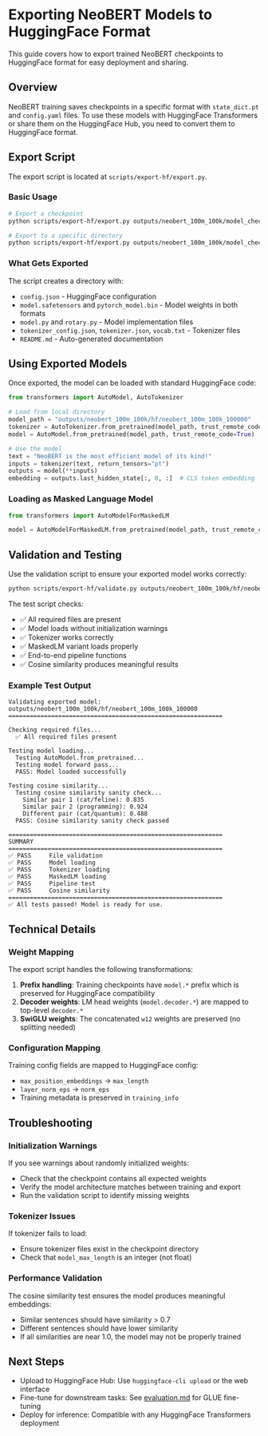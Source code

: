 # Exporting NeoBERT Models to HuggingFace Format

This guide covers how to export trained NeoBERT checkpoints to HuggingFace format for easy deployment and sharing.

## Overview

NeoBERT training saves checkpoints in a specific format with `state_dict.pt` and `config.yaml` files. To use these models with HuggingFace Transformers or share them on the HuggingFace Hub, you need to convert them to HuggingFace format.

## Export Script

The export script is located at `scripts/export-hf/export.py`.

### Basic Usage

```bash
# Export a checkpoint
python scripts/export-hf/export.py outputs/neobert_100m_100k/model_checkpoints/100000

# Export to a specific directory
python scripts/export-hf/export.py outputs/neobert_100m_100k/model_checkpoints/100000 --output my_model
```

### What Gets Exported

The script creates a directory with:
- `config.json` - HuggingFace configuration
- `model.safetensors` and `pytorch_model.bin` - Model weights in both formats
- `model.py` and `rotary.py` - Model implementation files
- `tokenizer_config.json`, `tokenizer.json`, `vocab.txt` - Tokenizer files
- `README.md` - Auto-generated documentation

## Using Exported Models

Once exported, the model can be loaded with standard HuggingFace code:

```python
from transformers import AutoModel, AutoTokenizer

# Load from local directory
model_path = "outputs/neobert_100m_100k/hf/neobert_100m_100k_100000"
tokenizer = AutoTokenizer.from_pretrained(model_path, trust_remote_code=True)
model = AutoModel.from_pretrained(model_path, trust_remote_code=True)

# Use the model
text = "NeoBERT is the most efficient model of its kind!"
inputs = tokenizer(text, return_tensors="pt")
outputs = model(**inputs)
embedding = outputs.last_hidden_state[:, 0, :]  # CLS token embedding
```

### Loading as Masked Language Model

```python
from transformers import AutoModelForMaskedLM

model = AutoModelForMaskedLM.from_pretrained(model_path, trust_remote_code=True)
```

## Validation and Testing

Use the validation script to ensure your exported model works correctly:

```bash
python scripts/export-hf/validate.py outputs/neobert_100m_100k/hf/neobert_100m_100k_100000
```

The test script checks:
- ✅ All required files are present
- ✅ Model loads without initialization warnings
- ✅ Tokenizer works correctly
- ✅ MaskedLM variant loads properly
- ✅ End-to-end pipeline functions
- ✅ Cosine similarity produces meaningful results

### Example Test Output

```
Validating exported model: outputs/neobert_100m_100k/hf/neobert_100m_100k_100000
============================================================

Checking required files...
  ✅ All required files present

Testing model loading...
  Testing AutoModel.from_pretrained...
  Testing model forward pass...
  PASS: Model loaded successfully

Testing cosine similarity...
  Testing cosine similarity sanity check...
    Similar pair 1 (cat/feline): 0.835
    Similar pair 2 (programming): 0.924
    Different pair (cat/quantum): 0.488
  PASS: Cosine similarity sanity check passed

============================================================
SUMMARY
============================================================
✅ PASS     File validation     
✅ PASS     Model loading       
✅ PASS     Tokenizer loading   
✅ PASS     MaskedLM loading    
✅ PASS     Pipeline test       
✅ PASS     Cosine similarity   
============================================================
✅ All tests passed! Model is ready for use.
```

## Technical Details

### Weight Mapping

The export script handles the following transformations:
1. **Prefix handling**: Training checkpoints have `model.*` prefix which is preserved for HuggingFace compatibility
2. **Decoder weights**: LM head weights (`model.decoder.*`) are mapped to top-level `decoder.*`
3. **SwiGLU weights**: The concatenated `w12` weights are preserved (no splitting needed)

### Configuration Mapping

Training config fields are mapped to HuggingFace config:
- `max_position_embeddings` → `max_length`
- `layer_norm_eps` → `norm_eps`
- Training metadata is preserved in `training_info`

## Troubleshooting

### Initialization Warnings

If you see warnings about randomly initialized weights:
- Check that the checkpoint contains all expected weights
- Verify the model architecture matches between training and export
- Run the validation script to identify missing weights

### Tokenizer Issues

If tokenizer fails to load:
- Ensure tokenizer files exist in the checkpoint directory
- Check that `model_max_length` is an integer (not float)

### Performance Validation

The cosine similarity test ensures the model produces meaningful embeddings:
- Similar sentences should have similarity > 0.7
- Different sentences should have lower similarity
- If all similarities are near 1.0, the model may not be properly trained

## Next Steps

- Upload to HuggingFace Hub: Use `huggingface-cli upload` or the web interface
- Fine-tune for downstream tasks: See [evaluation.md](evaluation.md) for GLUE fine-tuning
- Deploy for inference: Compatible with any HuggingFace Transformers deployment